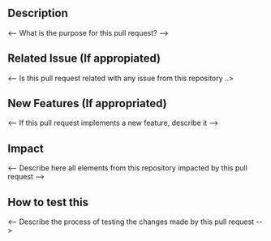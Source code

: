 ## Description
<-- What is the purpose for this pull request? -->
## Related Issue (If appropiated)
<-- Is this pull request related with any issue from this repository ..>
## New Features (If appropriated) 
<-- If this pull request implements a new feature, describe it -->
## Impact
<-- Describe here all elements from this repository impacted by this pull request -->
## How to test this
<-- Describe the process of testing the changes made by this pull request --> 
